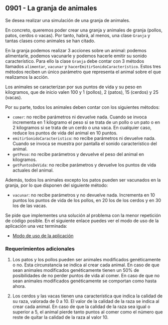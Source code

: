 ## 0901 - La granja de animales

Se desea realizar una simulación de una granja de animales. 

En concreto, queremos poder crear una granja y animales de granja (pollos, patos, cerdos o vacas). Por tanto, habrá, al menos, una clase `Granja` y tantas clases como animales se han citado.

En la granja podemos realizar 3 acciones sobre un animal: podemos alimentarle, podemos vacunarle y podemos hacerle emitir su sonido característico. Para ello la clase `Granja` debe contar con 3 métodos llamados `alimentar`, `vacunar` y `hacerEmitirSonidoCaracterístico`. Estos tres métodos reciben un único parámetro que representa el animal sobre el que realizamos la acción.

Los animales se caracterizan por sus puntos de vida y su peso en kilogramos, que de inicio valen 100 y 1 (pollos), 2 (patos), 15 (cerdos) y 25 (vacas). 

Por su parte, todos los animales deben contar con los siguientes métodos:
* `comer`: no recibe parámetros ni devuelve nada. Cuando se invoca incrementa en 1 kilogramo el peso si se trata de un pollo o un pato o en 2 kilogramos si se trata de un cerdo o una vaca. En cualquier caso, reduce los puntos de vida del animal en 10 puntos.
* `emitirSonidoCaracteristico`: no recibe parámetros ni devuelve nada. Cuando se invoca se muestra por pantalla el sonido característico del animal.
* `getPeso`: no recibe parámetros y devuelve el peso del animal en kilogramos.
* `getPuntosDeVida`: no recibe parámetros y devuelve los puntos de vida actuales del animal.

Además, todos los animales excepto los patos pueden ser vacunados en la granja, por lo que disponen del siguiente método:
* `vacunar`: no recibe parámetros y no devuelve nada. Incrementa en 10 puntos los puntos de vida de los pollos, en 20 los de los cerdos y en 30 los de las vacas.

Se pide que implementes una solución al problema con la menor repetición de código posible. En el siguiente enlace puedes ver el modo de uso de la aplicación una vez terminada:

* [Modo de uso de la aplicación](https://docs.google.com/presentation/d/1jA38Hap3QOgyk2ihcdir_3fUih-2c6D05_Uv7KGpA4c/pub?start=false&loop=false&delayms=60000)

### Requerimientos adicionales

1. Los patos y los pollos pueden ser animales modificados genéticamente o no. Esta circunstancia se indica al crear cada animal. En caso de que sean animales modificados genéticamente tienen un 50% de posibilidades de no perder puntos de vida al comer. En caso de que no sean animales modificados genéticamente se comportan como hasta ahora.

2. Los cerdos y las vacas tienen una característica que indica la calidad de su raza, valorada de 0 a 10. El valor de la calidad de la raza se indica al crear cada animal. En caso de que la calidad de la raza sea igual o superior a 5, el animal pierde tanto puntos al comer como el número que reste de quitar la calidad de la raza al valor 10.
